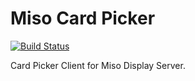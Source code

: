 # Miso Card Picker

[![Build Status](https://travis-ci.org/magicunderground/miso-card-picker.svg?branch=master)](https://travis-ci.org/magicunderground/miso-card-picker)

Card Picker Client for Miso Display Server.
